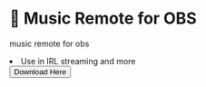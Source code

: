 # 🎵 Music Remote for OBS
music remote for obs
<li>Use in IRL streaming and more</li>
<button href="https://github.com/mongomangoCZcz/Music-Remote-for-OBS/releases/tag/current">Download Here</button>
